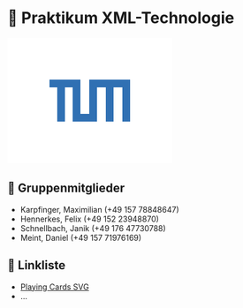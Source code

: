 # 👾 Praktikum XML-Technologie

![TUM Logo](./resources/tum_logo.svg)

## 👥 Gruppenmitglieder

- Karpfinger, Maximilian (+49 157 78848647)
- Hennerkes, Felix (+49 152 23948870)
- Schnellbach, Janik (+49 176 47730788)
- Meint, Daniel (+49 157 71976169)

## 🔗 Linkliste

- [Playing Cards SVG](https://github.com/htdebeer/SVG-cards)
- ...
